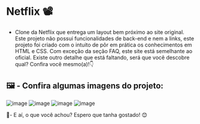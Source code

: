 # Netflix 📽
- Clone da Netflix que entrega um layout bem próximo ao site original. Este projeto não possui funcionalidades de back-end e nem a links, este projeto foi criado com o intuito de pôr em prática os conhecimentos em HTML e CSS.  Com exceção da seção FAQ, este site está semelhante ao oficial. Existe outro detalhe que está faltando, será que você descobre qual? Confira você mesmo(a)!👇

## 🖼 - Confira algumas imagens do projeto:

![image](https://user-images.githubusercontent.com/75648386/174412383-8fb11e42-537f-4547-bfef-2d6f33bad098.png)
![image](https://user-images.githubusercontent.com/75648386/174412385-91b296eb-244d-4842-92d2-b9845a4821f6.png)
![image](https://user-images.githubusercontent.com/75648386/174412386-545ffff3-4a7a-4c9a-a41d-f22116f660c5.png)
![image](https://user-images.githubusercontent.com/75648386/174412389-d4740938-2efc-4dc4-81be-6ed8a0d3b113.png)

🌟- E aí, o que você achou? Espero que tanha gostado! 😊

